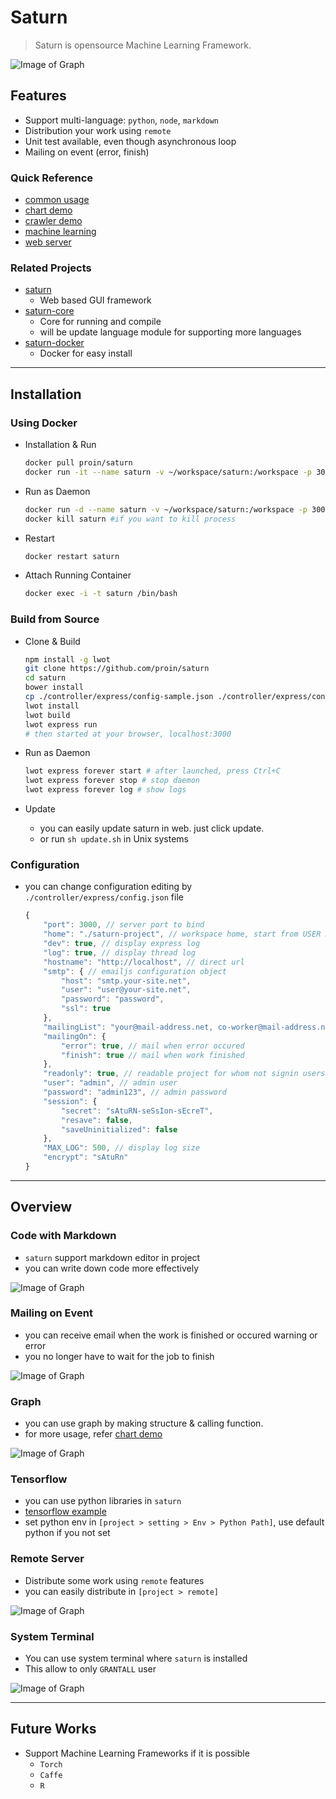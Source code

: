# Saturn

> Saturn is opensource Machine Learning Framework.

![Image of Graph](docs/images/sort.gif)

## Features

- Support multi-language: `python`, `node`, `markdown`
- Distribution your work using `remote`
- Unit test available, even though asynchronous loop
- Mailing on event (error, finish)

### Quick Reference

- [common usage](http://saturn.proinlab.com/#/examples/basic)
- [chart demo](http://saturn.proinlab.com/#/examples/chart-example)
- [crawler demo](http://saturn.proinlab.com/#/examples/crawler)
- [machine learning](http://saturn.proinlab.com/#/examples/machine-learning)
- [web server](http://saturn.proinlab.com/#/examples/server)

### Related Projects

- [saturn](https://github.com/proin/saturn)
    - Web based GUI framework
- [saturn-core](https://github.com/proin/saturn-core)
    - Core for running and compile
    - will be update language module for supporting more languages
- [saturn-docker](https://github.com/proin/saturn-docker)
    - Docker for easy install 

---

## Installation

### Using Docker

- Installation & Run

    ```bash
    docker pull proin/saturn
    docker run -it --name saturn -v ~/workspace/saturn:/workspace -p 3000:3000 proin/saturn
    ```

- Run as Daemon

    ```bash
    docker run -d --name saturn -v ~/workspace/saturn:/workspace -p 3000:3000 proin/saturn
    docker kill saturn #if you want to kill process
    ```

- Restart

    ```bash
    docker restart saturn
    ```

- Attach Running Container

    ```bash
    docker exec -i -t saturn /bin/bash
    ```

### Build from Source

- Clone & Build

    ```bash
    npm install -g lwot
    git clone https://github.com/proin/saturn 
    cd saturn
    bower install
    cp ./controller/express/config-sample.json ./controller/express/config.json
    lwot install
    lwot build
    lwot express run
    # then started at your browser, localhost:3000
    ```

- Run as Daemon

    ```bash
    lwot express forever start # after launched, press Ctrl+C
    lwot express forever stop # stop daemon
    lwot express forever log # show logs
    ```

- Update
    - you can easily update saturn in web. just click update.
    - or run `sh update.sh` in Unix systems

### Configuration

- you can change configuration editing by `./controller/express/config.json` file

    ```js
    {
        "port": 3000, // server port to bind
        "home": "./saturn-project", // workspace home, start from USER HOME
        "dev": true, // display express log
        "log": true, // display thread log
        "hostname": "http://localhost", // direct url
        "smtp": { // emailjs configuration object
            "host": "smtp.your-site.net",
            "user": "user@your-site.net",
            "password": "password",
            "ssl": true
        },
        "mailingList": "your@mail-address.net, co-worker@mail-address.net", // who are received? 
        "mailingOn": {
            "error": true, // mail when error occured 
            "finish": true // mail when work finished
        },
        "readonly": true, // readable project for whom not signin users
        "user": "admin", // admin user
        "password": "admin123", // admin password
        "session": {
            "secret": "sAtuRN-seSsIon-sEcreT",
            "resave": false,
            "saveUninitialized": false
        },
        "MAX_LOG": 500, // display log size
        "encrypt": "sAtuRn"
    }
    ```

---
    
## Overview

### Code with Markdown
 
- `saturn` support markdown editor in project
- you can write down code more effectively 
 
![Image of Graph](docs/images/markdown.png)

### Mailing on Event
 
- you can receive email when the work is finished or occured warning or error
- you no longer have to wait for the job to finish
 
![Image of Graph](docs/images/mailing.png)

### Graph

- you can use graph by making structure & calling function.
- for more usage, refer [chart demo](http://saturn.proinlab.com/#/examples/chart-example)

![Image of Graph](docs/images/graph.png)

### Tensorflow

- you can use python libraries in `saturn`
- [tensorflow example](http://saturn.proinlab.com/project.html#/examples/machine-learning/tensorflow/basic-example.satbook)
- set python env in `[project > setting > Env > Python Path]`, use default python if you not set

### Remote Server

- Distribute some work using `remote` features
- you can easily distribute in `[project > remote]`

![Image of Graph](docs/images/remote.png)

### System Terminal

- You can use system terminal where `saturn` is installed
- This allow to only `GRANTALL` user

![Image of Graph](docs/images/terminal.png)

--- 

## Future Works

- Support Machine Learning Frameworks if it is possible
    - `Torch`
    - `Caffe`
    - `R`

